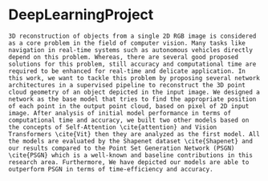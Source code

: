 # DeepLearningProject

    3D reconstruction of objects from a single 2D RGB image is considered as a core problem in the field of computer vision. Many tasks like navigation in real-time systems such as autonomous vehicles directly depend on this problem. Whereas, there are several good proposed solutions for this problem, still accuracy and computational time are required to be enhanced for real-time and delicate application. In this work, we want to tackle this problem by proposing several network architectures in a supervised pipeline to reconstruct the 3D point cloud geometry of an object depicted in the input image. We designed a network as the base model that tries to find the appropriate position of each point in the output point cloud, based on pixel of 2D input image. After analysis of initial model performance in terms of computational time and accuracy, we built two other models based on the concepts of Self-Attention \cite{attention} and Vision Transformers \cite{Vit} then they are analyzed as the first model. All the models are evaluated by the Shapenet dataset \cite{Shapenet} and our results compared to the Point Set Generation Network (PSGN) \cite{PSGN} which is a well-known and baseline contributions in this research area. Furthermore, We have depicted our models are able to outperform PSGN in terms of time-efficiency and accuracy.
